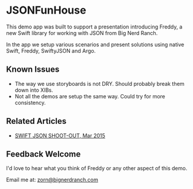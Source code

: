 # JSONFunHouse

This demo app was built to support a presentation introducing Freddy, a new Swift library for working with JSON from Big Nerd Ranch.

In the app we setup various scenarios and present solutions using native Swift, Freddy, SwiftyJSON and Argo.

## Known Issues

* The way we use storyboards is not DRY. Should probably break them down into XIBs.
* Not all the demos are setup the same way. Could try for more consistency.

## Related Articles

* [SWIFT JSON SHOOT-OUT, Mar 2015](http://blog.scottlogic.com/2015/03/09/json-in-swift.html)

## Feedback Welcome

I'd love to hear what you think of Freddy or any other aspect of this demo.

Email me at: <zorn@bignerdranch.com>